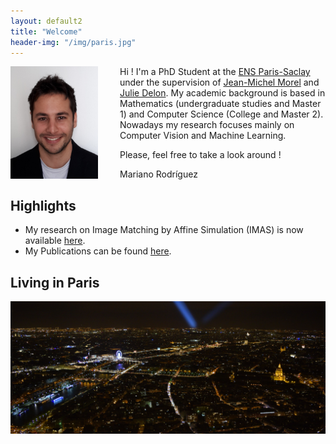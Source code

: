```yaml
---
layout: default2
title: "Welcome"
header-img: "/img/paris.jpg"
---
```


<div style="float:left; width:175px" > <img src="/img/mariano.jpg" alt="Mariano Rodríguez" width="140px"></div>

Hi ! I'm a PhD Student at the [ENS Paris-Saclay](http://www.ens-cachan.fr/) under the supervision of [Jean-Michel Morel](https://sites.google.com/site/jeanmichelmorelcmlaenscachan/) and [Julie Delon](https://delon.wp.imt.fr/). My academic background is based in Mathematics (undergraduate studies and Master 1) and Computer Science (College and Master 2). Nowadays my research focuses mainly on Computer Vision and Machine Learning.

Please, feel free to take a look around !

Mariano Rodríguez


Highlights
---

- My research on Image Matching by Affine Simulation (IMAS) is now available [here](/research).
- My Publications can be found <a href="{{ site.baseurl }}/publications">here</a>.


Living in Paris
---

<img src="/img/paris.jpg" alt="Paris">
